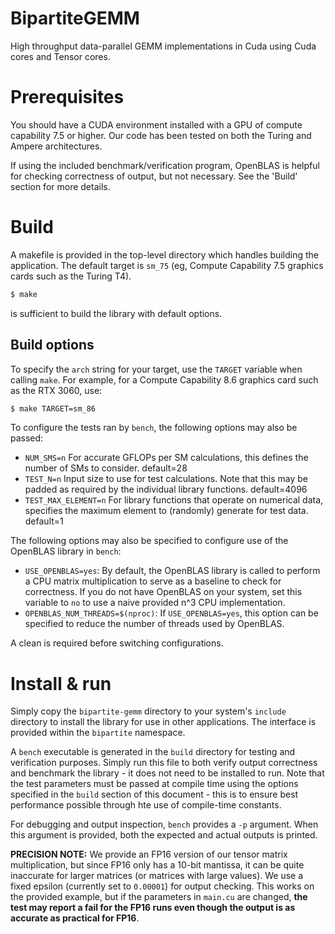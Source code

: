 # BipartiteGEMM

 High throughput data-parallel GEMM implementations in Cuda using Cuda cores and
 Tensor cores.

# Prerequisites
You should have a CUDA environment installed with a GPU of compute
capability 7.5 or higher. Our code has been tested on both the Turing and Ampere
architectures.

If using the included benchmark/verification program, OpenBLAS is helpful for checking correctness of output, but not necessary.
See the 'Build' section for more details.

# Build
A makefile is provided in  the top-level directory which handles building the application. 
The default target is `sm_75` (eg, Compute Capability 7.5 graphics cards such as the Turing T4).

```bash
$ make
```
is sufficient to build the library with default options.

## Build options
To specify the `arch` string for your target, use the `TARGET` variable when
calling `make`. For example, for a Compute Capability 8.6 graphics card such as the RTX 3060, use:
```bash
$ make TARGET=sm_86
```

To configure the tests ran by `bench`, the following options may also be passed:

 * `NUM_SMS=n` For accurate GFLOPs per SM calculations, this defines the number
    of SMs to consider. default=28
 * `TEST_N=n` Input size to use for test calculations. Note that this may be
   padded as required by the individual library functions. default=4096
 * `TEST_MAX_ELEMENT=n` For library functions that operate on numerical data,
   specifies the maximum element to (randomly) generate for test data.
   default=1

The following options may also be specified to configure use of the OpenBLAS
library in `bench`:

* `USE_OPENBLAS=yes`: By default, the OpenBLAS library is called to
  perform a CPU matrix multiplication to serve as a baseline to check for
  correctness. If you do not have OpenBLAS on your system, set this variable
  to `no` to use a naive provided n^3 CPU implementation.
* `OPENBLAS_NUM_THREADS=$(nproc)`: If `USE_OPENBLAS=yes`, this option can be
  specified to reduce the number of threads used by OpenBLAS.

A clean is required before switching configurations.

# Install & run
Simply copy the `bipartite-gemm` directory to your system's `include`
directory to install the library for use in other applications. The interface is
provided within the `bipartite` namespace.

A `bench` executable is generated in the `build` directory for testing and verification purposes. 
Simply run this file to both verify output correctness and benchmark
the library - it does not need to be installed to run. Note that the test parameters must be passed at compile time using
the options specified in the `build` section of this document - this is to
ensure best performance possible through hte use of compile-time constants.

For debugging and output inspection, `bench` provides a `-p` argument. When this
argument is provided, both the expected and actual outputs is printed.

**PRECISION NOTE:** We provide an FP16 version of our tensor matrix multiplication,
but since FP16 only has a 10-bit mantissa, it can be quite inaccurate for larger
matrices (or matrices with large values). We use a fixed epsilon (currently set
to `0.00001`) for output checking. This works on the provided example, but if the
parameters in `main.cu` are changed, **the test may report a fail for the FP16 runs
even though the output is as accurate as practical for FP16**.
